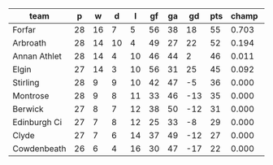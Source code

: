 |     team     | p  | w  | d  | l  | gf | ga | gd  | pts | champ | top2  | top3  | top4  |  5-7  | bot4  | bot3  | bot2  |
|--------------|----|----|----|----|----|----|-----|-----|-------|-------|-------|-------|-------|-------|-------|-------|
| Forfar       | 28 | 16 |  7 |  5 | 56 | 38 |  18 |  55 | 0.703 | 0.923 | 0.988 | 1.000 | 0.000 | 0.000 | 0.000 | 0.000|
| Arbroath     | 28 | 14 | 10 |  4 | 49 | 27 |  22 |  52 | 0.194 | 0.620 | 0.902 | 1.000 | 0.001 | 0.000 | 0.000 | 0.000|
| Annan Athlet | 28 | 14 |  4 | 10 | 46 | 44 |   2 |  46 | 0.011 | 0.082 | 0.317 | 0.966 | 0.034 | 0.000 | 0.000 | 0.000|
| Elgin        | 27 | 14 |  3 | 10 | 56 | 31 |  25 |  45 | 0.092 | 0.375 | 0.791 | 0.995 | 0.005 | 0.000 | 0.000 | 0.000|
| Stirling     | 28 |  9 |  9 | 10 | 42 | 47 |  -5 |  36 | 0.000 | 0.000 | 0.002 | 0.033 | 0.890 | 0.191 | 0.077 | 0.022|
| Montrose     | 28 |  9 |  8 | 11 | 33 | 46 | -13 |  35 | 0.000 | 0.000 | 0.000 | 0.004 | 0.706 | 0.536 | 0.290 | 0.113|
| Berwick      | 27 |  8 |  7 | 12 | 38 | 50 | -12 |  31 | 0.000 | 0.000 | 0.000 | 0.001 | 0.482 | 0.732 | 0.516 | 0.274|
| Edinburgh Ci | 27 |  7 |  8 | 12 | 25 | 33 |  -8 |  29 | 0.000 | 0.000 | 0.000 | 0.001 | 0.433 | 0.768 | 0.566 | 0.333|
| Clyde        | 27 |  7 |  6 | 14 | 37 | 49 | -12 |  27 | 0.000 | 0.000 | 0.000 | 0.001 | 0.416 | 0.783 | 0.583 | 0.338|
| Cowdenbeath  | 26 |  6 |  4 | 16 | 30 | 47 | -17 |  22 | 0.000 | 0.000 | 0.000 | 0.000 | 0.033 | 0.989 | 0.967 | 0.919|
